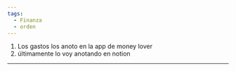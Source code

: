 ```yaml
---
tags:
  - Finanza
  - orden
---
```


1. Los gastos los anoto en la app de money lover
2. últimamente lo voy anotando en notion
---
